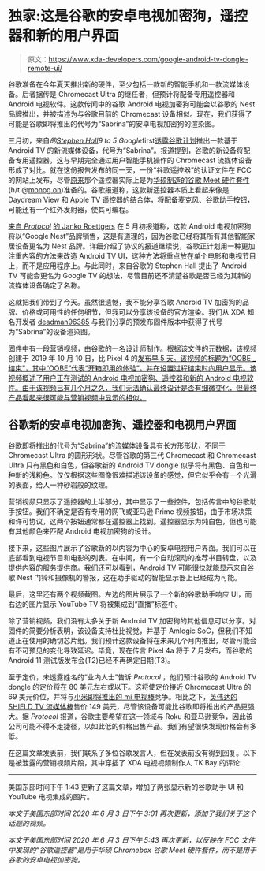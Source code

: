 # 独家:这是谷歌的安卓电视加密狗，遥控器和新的用户界面

> 原文：<https://www.xda-developers.com/google-android-tv-dongle-remote-ui/>

谷歌准备在今年夏天推出新的硬件，至少包括一款新的智能手机和一款流媒体设备。后者据传是 Chromecast Ultra 的继任者，但预计将配备专用遥控器和 Android 电视软件。这款传闻中的谷歌 Android 电视加密狗可能会以谷歌的 Nest 品牌推出，并被描述为与谷歌目前的 Chromecast 设备相似。现在，我们获得了可能是谷歌即将推出的代号为“Sabrina”的安卓电视加密狗的渲染图。

三月初，来自*的[Stephen Hall](https://twitter.com/hallstephenj)9 to 5 Google*first[透露谷歌计划](https://www.xda-developers.com/chromecast-ultra-android-tv-remote-rumor/)推出一款基于 Android TV 的新流媒体设备，代号为“Sabrina”。报道提到，谷歌的新设备将配备专用遥控器，这与早期完全通过用户智能手机操作的 Chromecast 流媒体设备形成了对比。就在这份报告发布的同一天，一份“谷歌遥控器”的认证文件在 FCC 的网站上发布，尽管[原来](https://apps.fcc.gov/eas/GetApplicationAttachment.html?id=4643047)那个遥控器实际上是为[华硕制造的谷歌 Meet 硬件套件](https://9to5google.com/2020/05/18/asus-google-meet-kit/)(h/t @[monog on](https://twitter.com/monog0n/status/1268266754142322688))准备的。谷歌报道称，这款新遥控器本质上看起来像是 Daydream View 和 Apple TV 遥控器的结合体，将配备麦克风、谷歌助手按钮，可能还有一个红外发射器，使其可编程。

[来自 *Protocol*](https://twitter.com/jank0/) [的 Janko Roettgers](https://www.xda-developers.com/android-tv-version-google-tv/) 在 5 月初报道称，这款 Android 电视加密狗将以“Google Nest”品牌销售，这是有道理的，因为谷歌已经将其所有其他智能家居设备更名为 Nest 品牌。详细介绍了协议的报道继续说，谷歌正计划用一种更加注重内容的方法来改造 Android TV UI，这种方法将重点放在单个电影和电视节目上，而不是应用程序上。与此同时，来自谷歌的 Stephen Hall 提出了 Android TV 可能会更名为 Google TV 的想法，尽管目前还不清楚谷歌是否已经为其新的流媒体设备确定了名称。

这就把我们带到了今天。虽然很遗憾，我不能分享谷歌 Android TV 加密狗的品牌、价格或可用性的任何细节，但我可以分享该设备的官方渲染。我们从 XDA 知名开发者 [deadman96385](https://forum.xda-developers.com/member.php?u=4222965) 与我们分享的预发布固件版本中获得了代号为“Sabrina”的设备渲染图。

固件中有一段营销视频，由谷歌的一名设计师制作。根据该文件的元数据，该视频创建于 2019 年 10 月 10 日，比 Pixel 4 的[发布早 5 天。该视频的标题为“OOBE _ 结束”，其中“OOBE”代表“开箱即用的体验”，并在设置过程结束时向用户显示。该视频概述了用户正在测试的 Android 电视加密狗、遥控器和新的 Android 电视软件。由于该视频已有几个月之久，我们无法确认最终设计是否有细微变化，但最终产品看起来很可能与营销视频中显示的相似。](https://www.xda-developers.com/google-pixel-4-specs-features-pricing-availability/)

## 谷歌新的安卓电视加密狗、遥控器和电视用户界面

谷歌即将推出的代号为“Sabrina”的流媒体设备具有长方形形状，不同于 Chromecast Ultra 的圆形形状。尽管谷歌的第三代 Chromecast 和 Chromecast Ultra 只有黑色和白色，但谷歌新的 Android TV dongle 似乎将有黑色、白色和一种新的浅粉色。仅仅根据这些图像很难描述该设备的感觉，但它似乎会有一个光滑的表面，给人一种砂岩般的纹理。

营销视频只显示了遥控器的上半部分，其中显示了一些控件，包括传言中的谷歌助手按钮。我们不确定是否有专用的网飞或亚马逊 Prime 视频按钮，由于市场决策和许可协议，这两个按钮通常都在遥控器上找到。遥控器显示为纯白色，但也可能有其他颜色来匹配 Android 电视加密狗的设计。

接下来，这些图片展示了谷歌新的以内容为中心的安卓电视用户界面。我们可以在底部看到电视节目和电影的列表。在中间，有一个自动滚动的推荐书目转盘，以及提供内容的服务提供商。我们还可以看到，Android TV 可能很快就能显示来自谷歌 Nest 门铃和摄像机的警报，这在助手驱动的智能显示器上已经成为可能。

最后，这里还有两个视频截图。左边的图片展示了一个新的谷歌助手响应 UI，而右边的图片显示 YouTube TV 将被集成到“直播”标签中。

除了营销视频，我们没有太多关于新 Android TV 加密狗的其他信息可以分享。对固件的简要分析表明，该设备支持杜比视觉，并基于 Amlogic SoC，但我们不知道正在使用的确切芯片组。我们预计这款设备将在未来几个月内推出，尽管可能会有不可预见的变化导致延迟。毕竟，现在传言 Pixel 4a 将于 7 月发布，而谷歌的 Android 11 测试版发布会(T2)已经不再确定日期(T3)。

至于定价，未透露姓名的“业内人士”告诉 *Protocol* ，他们预计谷歌的 Android TV dongle 的定价将在 80 美元左右或以下。这将使定价接近 Chromecast Ultra 的 69 美元价位，并将与[小米即将推出的 mi 电视棒](https://www.xda-developers.com/xiaomi-mi-tv-stick-teaser-android-tv/)竞争。相比之下，[英伟达的 SHIELD TV 流媒体棒](https://www.xda-developers.com/nvidia-shield-tv-pro-shield-tv-stick-announced/)售价 149 美元，尽管该设备可能比谷歌即将推出的产品更强大。据 *Protocol* 报道，谷歌主要希望在这一领域与 Roku 和亚马逊竞争，因此该公司可能不得不走捷径，以如此低的价格出售产品。我们有望很快发现价格会有多低。

在这篇文章发表前，我们联系了多位谷歌发言人，但在发表前没有得到回复。以下是被泄露的营销视频片段，其中穿插了 XDA 电视视频制作人 TK Bay 的评论:

* * *

美国东部时间下午 1:43 更新了这篇文章，增加了两张显示新的谷歌助手 UI 和 YouTube 电视集成的图片。

*本文于美国东部时间 2020 年 6 月 3 日下午 3:01 再次更新，添加了我们关于这个话题的视频。*

*本文于美国东部时间 2020 年 6 月 3 日下午 5:43 再次更新，以反映在 FCC 文件中发现的“谷歌遥控器”是用于华硕 Chromebox 谷歌 Meet 硬件套件，而不是用于谷歌的安卓电视加密狗。*